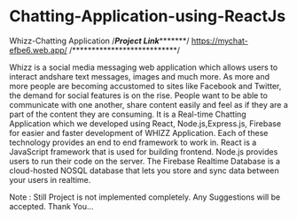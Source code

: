 # Chatting-Application-using-ReactJs
Whizz-Chatting Application
/*****Project Link************/
https://mychat-efbe6.web.app/
/***************************/

Whizz is a social media messaging web application which allows users to interact andshare text messages, images and much more.
As more and more people are becoming accustomed to sites like Facebook and Twitter, the demand for social features is on the rise. 
People want to be able to communicate with one another, share content easily and feel as if they are a part of the content they
are consuming. It is a Real-time Chatting Application which we developed using React, Node.js,Express.js, Firebase for easier and faster development of WHIZZ Application.
Each of these technology provides an end to end framework to work in. React is a JavaScript framework that is used for building frontend. 
Node.js provides users to run their code on the server. The Firebase Realtime Database is a cloud-hosted NOSQL database that lets you store and sync data between your users in
realtime.

Note :
Still Project is not implemented completely. Any Suggestions will be accepted. Thank You...
